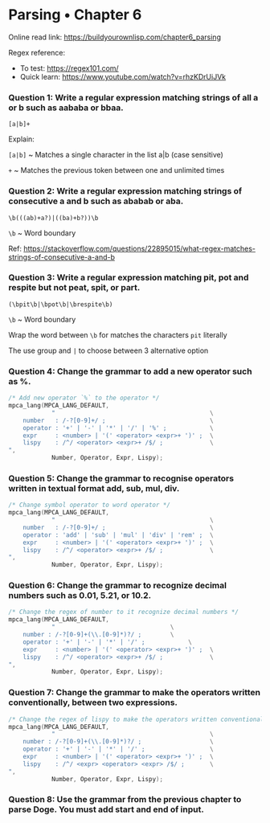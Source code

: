 # Parsing • Chapter 6

Online read link: https://buildyourownlisp.com/chapter6_parsing

Regex reference:
- To test: https://regex101.com/
- Quick learn: https://www.youtube.com/watch?v=rhzKDrUiJVk

### Question 1: Write a regular expression matching strings of all a or b such as aababa or bbaa.

`[a|b]+`  

Explain:

`[a|b]` ~ Matches a single character in the list a|b (case sensitive)

`+` ~ Matches the previous token between one and unlimited times

### Question 2: Write a regular expression matching strings of consecutive a and b such as ababab or aba.

`\b(((ab)+a?)|((ba)+b?))\b`

`\b` ~ Word boundary

Ref: https://stackoverflow.com/questions/22895015/what-regex-matches-strings-of-consecutive-a-and-b

### Question 3: Write a regular expression matching pit, pot and respite but not peat, spit, or part.

`(\bpit\b|\bpot\b|\brespite\b)`

`\b` ~ Word boundary

Wrap the word between `\b` for matches the characters `pit` literally

The use group and `|` to choose between 3 alternative option

### Question 4: Change the grammar to add a new operator such as %.

```c
/* Add new operator `%` to the operator */
mpca_lang(MPCA_LANG_DEFAULT,
            "                                           \
    number   : /-?[0-9]+/ ;                             \
    operator : '+' | '-' | '*' | '/' | '%' ;            \
    expr     : <number> | '(' <operator> <expr>+ ')' ;  \
    lispy    : /^/ <operator> <expr>+ /$/ ;             \
",
            Number, Operator, Expr, Lispy);
```

### Question 5: Change the grammar to recognise operators written in textual format add, sub, mul, div.

```c
/* Change symbol operator to word operator */
mpca_lang(MPCA_LANG_DEFAULT,
            "                                           \
    number   : /-?[0-9]+/ ;                             \
    operator : 'add' | 'sub' | 'mul' | 'div' | 'rem' ;  \
    expr     : <number> | '(' <operator> <expr>+ ')' ;  \
    lispy    : /^/ <operator> <expr>+ /$/ ;             \
",
            Number, Operator, Expr, Lispy);
```

### Question 6: Change the grammar to recognize decimal numbers such as 0.01, 5.21, or 10.2.

```c
/* Change the regex of number to it recognize decimal numbers */
mpca_lang(MPCA_LANG_DEFAULT,
            "                                \
    number : /-?[0-9]+(\\.[0-9]*)?/ ;        \
    operator : '+' | '-' | '*' | '/' ;            \
    expr     : <number> | '(' <operator> <expr>+ ')' ;  \
    lispy    : /^/ <operator> <expr>+ /$/ ;             \
",
            Number, Operator, Expr, Lispy);
```

### Question 7: Change the grammar to make the operators written conventionally, between two expressions.

```c
/* Change the regex of lispy to make the operators written conventionally */
mpca_lang(MPCA_LANG_DEFAULT,
            "                                           \
    number : /-?[0-9]+(\\.[0-9]*)?/ ;                   \
    operator : '+' | '-' | '*' | '/' ;                  \
    expr     : <number> | '(' <operator> <expr>+ ')' ;  \
    lispy    : /^/ <expr> <operator> <expr> /$/ ;       \
",
            Number, Operator, Expr, Lispy);
```

### Question 8: Use the grammar from the previous chapter to parse Doge. You must add start and end of input.


